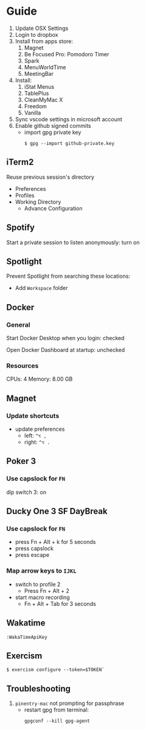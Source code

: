 # Guide

1. Update OSX Settings
1. Login to dropbox
1. Install from apps store:
   1. Magnet
   1. Be Focused Pro: Pomodoro Timer
   1. Spark
   1. MenuWorldTime
   1. MeetingBar
1. Install:
   1. iStat Menus
   1. TablePlus
   1. CleanMyMac X
   1. Freedom
   1. Vanilla
1. Sync vscode settings in microsoft account
1. Enable github signed commits
   - import gpg private key
     ```
     $ gpg --import github-private.key
     ```

## iTerm2

Reuse previous session's directory

- Preferences
- Profiles
- Working Directory
  - Advance Configuration

## Spotify

Start a private session to listen anonymously: turn on

## Spotlight

Prevent Spotlight from searching these locations:

- Add `Workspace` folder

## Docker

### General

Start Docker Desktop when you login: checked

Open Docker Dashboard at startup: unchecked

### Resources

CPUs: 4
Memory: 8.00 GB

## Magnet

### Update shortcuts

- update preferences
  - left: `^⌥ ,`
  - right: `^⌥ .`

## Poker 3

### Use capslock for `FN`

dip switch 3: on

## Ducky One 3 SF DayBreak

### Use capslock for `FN`

- press Fn + Alt + k for 5 seconds
- press capslock
- press escape

### Map arrow keys to `IJKL`

- switch to profile 2
  - Press Fn + Alt + 2
- start macro recording
  - Fn + Alt + Tab for 3 seconds

## Wakatime

```
:WakaTimeApiKey
```

## Exercism

```
$ exercism configure --token=$TOKEN`
```

## Troubleshooting

1. `pinentry-mac` not prompting for passphrase
   - restart gpg from terminal:
     ```
     gpgconf --kill gpg-agent
     ```
